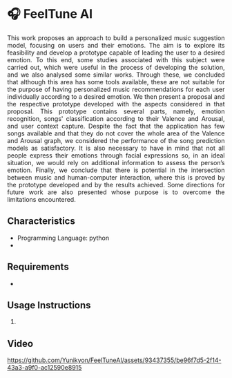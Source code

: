 # 🎧 FeelTune AI 

<div align="justify"> 
This work proposes an approach to build a personalized music suggestion model, focusing on users and their emotions. The aim is to explore its feasibility and develop a prototype capable of leading the user to a desired emotion. To this end, some studies associated with this subject were carried out, which were useful in the process of developing the solution, and we also analysed some similar works. Through these, we concluded that although this area has some tools available, these are not suitable for the purpose of having personalized music recommendations for each user individually according to a desired emotion. We then present a proposal and the respective prototype developed with the aspects considered in that proposal. This prototype contains several parts, namely, emotion recognition, songs' classification according to their Valence and Arousal, and user context capture. Despite the fact that the application has few songs available and that they do not cover the whole area of the Valence and Arousal graph, we considered the performance of the song prediction models as satisfactory. It is also necessary to have in mind that not all people express their emotions through facial expressions so, in an ideal situation, we would rely on additional information to assess the person’s emotion. Finally, we conclude that there is potential in the intersection between music and human-computer interaction, where this is proved by the prototype developed and by the results achieved. Some directions for future work are also presented whose purpose is to overcome the limitations encountered. 
</div>

## Characteristics

- Programming Language: python
- 

## Requirements

- 

## Usage Instructions

1. 

## Video

https://github.com/Yunikyon/FeelTuneAI/assets/93437355/be96f7d5-2f14-43a3-a9f0-ac12590e8915

